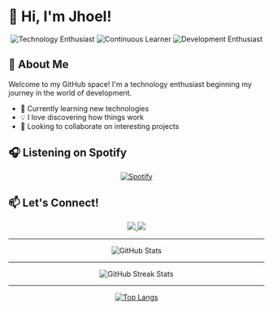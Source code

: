 # 👋 Hi, I'm Jhoel!

<div align="center">
  <img src="https://img.shields.io/static/v1?label=&message=Technology%20Enthusiast&color=blue" alt="Technology Enthusiast"/>
  <img src="https://img.shields.io/static/v1?label=&message=Continuous%20Learner&color=green" alt="Continuous Learner"/>
  <img src="https://img.shields.io/static/v1?label=&message=Development%20Enthusiast&color=orange" alt="Development Enthusiast"/>
</div>

## 💫 About Me

Welcome to my GitHub space! I'm a technology enthusiast beginning my journey in the world of development.

- 🌱 Currently learning new technologies
- 💡 I love discovering how things work
- 🤝 Looking to collaborate on interesting projects

## 🎧 Listening on Spotify

<div align="center">
  
[![Spotify](https://lyric-frame.vercel.app/)](https://lyric-frame.vercel.app/)

</div>

## 📫 Let's Connect!

<div align="center">
  <a href="https://github.com/JhoelVillca">
    <img src="https://img.shields.io/badge/-GitHub-181717?style=for-the-badge&logo=github" />
  </a>
  <a href="mailto:jhoelmauriciobebe@gmail.com">
    <img src="https://img.shields.io/badge/-Email-EA4335?style=for-the-badge&logo=gmail&logoColor=white" />
  </a>
</div>

---

<div align="center">
  
![GitHub Stats](https://github-readme-stats-sigma-five.vercel.app/api?username=JhoelVillca&show_icons=true&theme=tokyonight)

</div>

---

<div align="center">
  <img src="https://github-readme-streak-stats.herokuapp.com/?user=JhoelVillca&theme=tokyonight" alt="GitHub Streak Stats"/>
</div>

---

<div align="center">
  
[![Top Langs](https://github-readme-stats.vercel.app/api/top-langs/?username=JhoelVillca&layout=compact&theme=tokyonight)](https://github.com/JhoelVillca)

</div>
